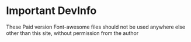 # Important DevInfo

These Paid version Font-awesome files should not be used anywhere else other than this site, without permission from the author
